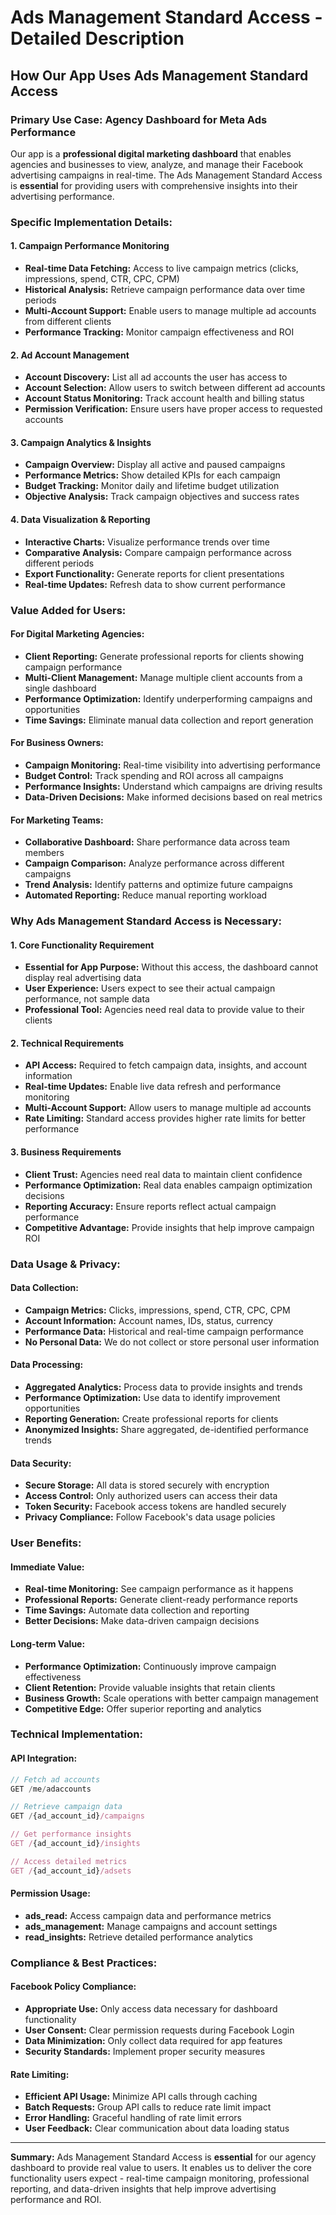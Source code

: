 # Ads Management Standard Access - Detailed Description

## How Our App Uses Ads Management Standard Access

### **Primary Use Case: Agency Dashboard for Meta Ads Performance**

Our app is a **professional digital marketing dashboard** that enables agencies and businesses to view, analyze, and manage their Facebook advertising campaigns in real-time. The Ads Management Standard Access is **essential** for providing users with comprehensive insights into their advertising performance.

### **Specific Implementation Details:**

#### **1. Campaign Performance Monitoring**
- **Real-time Data Fetching:** Access to live campaign metrics (clicks, impressions, spend, CTR, CPC, CPM)
- **Historical Analysis:** Retrieve campaign performance data over time periods
- **Multi-Account Support:** Enable users to manage multiple ad accounts from different clients
- **Performance Tracking:** Monitor campaign effectiveness and ROI

#### **2. Ad Account Management**
- **Account Discovery:** List all ad accounts the user has access to
- **Account Selection:** Allow users to switch between different ad accounts
- **Account Status Monitoring:** Track account health and billing status
- **Permission Verification:** Ensure users have proper access to requested accounts

#### **3. Campaign Analytics & Insights**
- **Campaign Overview:** Display all active and paused campaigns
- **Performance Metrics:** Show detailed KPIs for each campaign
- **Budget Tracking:** Monitor daily and lifetime budget utilization
- **Objective Analysis:** Track campaign objectives and success rates

#### **4. Data Visualization & Reporting**
- **Interactive Charts:** Visualize performance trends over time
- **Comparative Analysis:** Compare campaign performance across different periods
- **Export Functionality:** Generate reports for client presentations
- **Real-time Updates:** Refresh data to show current performance

### **Value Added for Users:**

#### **For Digital Marketing Agencies:**
- **Client Reporting:** Generate professional reports for clients showing campaign performance
- **Multi-Client Management:** Manage multiple client accounts from a single dashboard
- **Performance Optimization:** Identify underperforming campaigns and opportunities
- **Time Savings:** Eliminate manual data collection and report generation

#### **For Business Owners:**
- **Campaign Monitoring:** Real-time visibility into advertising performance
- **Budget Control:** Track spending and ROI across all campaigns
- **Performance Insights:** Understand which campaigns are driving results
- **Data-Driven Decisions:** Make informed decisions based on real metrics

#### **For Marketing Teams:**
- **Collaborative Dashboard:** Share performance data across team members
- **Campaign Comparison:** Analyze performance across different campaigns
- **Trend Analysis:** Identify patterns and optimize future campaigns
- **Automated Reporting:** Reduce manual reporting workload

### **Why Ads Management Standard Access is Necessary:**

#### **1. Core Functionality Requirement**
- **Essential for App Purpose:** Without this access, the dashboard cannot display real advertising data
- **User Experience:** Users expect to see their actual campaign performance, not sample data
- **Professional Tool:** Agencies need real data to provide value to their clients

#### **2. Technical Requirements**
- **API Access:** Required to fetch campaign data, insights, and account information
- **Real-time Updates:** Enable live data refresh and performance monitoring
- **Multi-Account Support:** Allow users to manage multiple ad accounts
- **Rate Limiting:** Standard access provides higher rate limits for better performance

#### **3. Business Requirements**
- **Client Trust:** Agencies need real data to maintain client confidence
- **Performance Optimization:** Real data enables campaign optimization decisions
- **Reporting Accuracy:** Ensure reports reflect actual campaign performance
- **Competitive Advantage:** Provide insights that help improve campaign ROI

### **Data Usage & Privacy:**

#### **Data Collection:**
- **Campaign Metrics:** Clicks, impressions, spend, CTR, CPC, CPM
- **Account Information:** Account names, IDs, status, currency
- **Performance Data:** Historical and real-time campaign performance
- **No Personal Data:** We do not collect or store personal user information

#### **Data Processing:**
- **Aggregated Analytics:** Process data to provide insights and trends
- **Performance Optimization:** Use data to identify improvement opportunities
- **Reporting Generation:** Create professional reports for clients
- **Anonymized Insights:** Share aggregated, de-identified performance trends

#### **Data Security:**
- **Secure Storage:** All data is stored securely with encryption
- **Access Control:** Only authorized users can access their data
- **Token Security:** Facebook access tokens are handled securely
- **Privacy Compliance:** Follow Facebook's data usage policies

### **User Benefits:**

#### **Immediate Value:**
- **Real-time Monitoring:** See campaign performance as it happens
- **Professional Reports:** Generate client-ready performance reports
- **Time Savings:** Automate data collection and reporting
- **Better Decisions:** Make data-driven campaign decisions

#### **Long-term Value:**
- **Performance Optimization:** Continuously improve campaign effectiveness
- **Client Retention:** Provide valuable insights that retain clients
- **Business Growth:** Scale operations with better campaign management
- **Competitive Edge:** Offer superior reporting and analytics

### **Technical Implementation:**

#### **API Integration:**
```javascript
// Fetch ad accounts
GET /me/adaccounts

// Retrieve campaign data
GET /{ad_account_id}/campaigns

// Get performance insights
GET /{ad_account_id}/insights

// Access detailed metrics
GET /{ad_account_id}/adsets
```

#### **Permission Usage:**
- **ads_read:** Access campaign data and performance metrics
- **ads_management:** Manage campaigns and account settings
- **read_insights:** Retrieve detailed performance analytics

### **Compliance & Best Practices:**

#### **Facebook Policy Compliance:**
- **Appropriate Use:** Only access data necessary for dashboard functionality
- **User Consent:** Clear permission requests during Facebook Login
- **Data Minimization:** Only collect data required for app features
- **Security Standards:** Implement proper security measures

#### **Rate Limiting:**
- **Efficient API Usage:** Minimize API calls through caching
- **Batch Requests:** Group API calls to reduce rate limit impact
- **Error Handling:** Graceful handling of rate limit errors
- **User Feedback:** Clear communication about data loading status

---

**Summary:** Ads Management Standard Access is **essential** for our agency dashboard to provide real value to users. It enables us to deliver the core functionality users expect - real-time campaign monitoring, professional reporting, and data-driven insights that help improve advertising performance and ROI. 